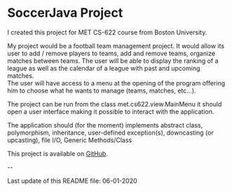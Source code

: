 SoccerJava Project
====

I created this project for MET CS-622 course from Boston University. 

My project would be a football team management project. It would allow its user to add / remove players to teams, add and remove teams, organize matches between teams. The user will be able to display the ranking of a league as well as the calendar of a league with past and upcoming matches.  
The user will have access to a menu at the opening of the program offering him to choose what he wants to manage (teams, matches, etc...). 

The project can be run from the class met.cs622.view.MainMenu it should open a user interface 
making it possible to interact with the application.

The application should (for the moment) implements abstract class, polymorphism, inheritance, user-defined exception(s), downcasting (or upcasting),
file I/O, Generic Methods/Class 

This project is available on [GitHub][GitHub].

[GitHub]: https://github.com/MaxTeiger/SoccerJava

--

Last update of this README file: 06-01-2020
